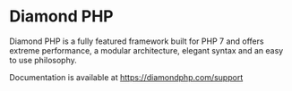 # Diamond PHP
Diamond PHP is a fully featured framework built for PHP 7 and offers extreme performance, a modular architecture, elegant syntax and an easy to use philosophy.

Documentation is available at https://diamondphp.com/support
